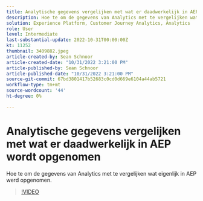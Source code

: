 ```yaml
---
title: Analytische gegevens vergelijken met wat er daadwerkelijk in AEP wordt opgenomen
description: Hoe te om de gegevens van Analytics met te vergelijken wat eigenlijk in AEP werd opgenomen
solution: Experience Platform, Customer Journey Analytics, Analytics
role: User
level: Intermediate
last-substantial-update: 2022-10-31T00:00:00Z
kt: 11252
thumbnail: 3409882.jpeg
article-created-by: Sean Schnoor
article-created-date: "10/31/2022 3:21:00 PM"
article-published-by: Sean Schnoor
article-published-date: "10/31/2022 3:21:00 PM"
source-git-commit: 67bd3801417b52683c0cd0d669e6104a44ab5721
workflow-type: tm+mt
source-wordcount: '44'
ht-degree: 0%

---
```



# Analytische gegevens vergelijken met wat er daadwerkelijk in AEP wordt opgenomen

Hoe te om de gegevens van Analytics met te vergelijken wat eigenlijk in AEP werd opgenomen.

>[!VIDEO](https://video.tv.adobe.com/v/3409882/?quality=12&learn=on)
